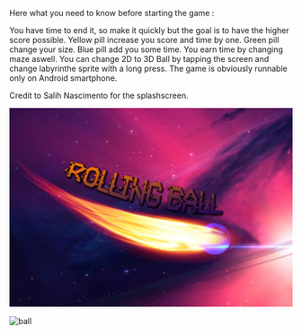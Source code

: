 Here what you need to know before starting the game :

You have time to end it, so make it quickly but the goal is to have the higher score possible.
Yellow pill increase you score and time by one.
Green pill change your size.
Blue pill add you some time.
You earn time by changing maze aswell.
You can change 2D to 3D Ball by tapping the screen and change labyrinthe sprite with a long press.
The game is obviously runnable only on Android smartphone.

Credit to Salih Nascimento for the splashscreen.

![splashscreen](android/assets/images/Intro.jpg)

![ball](https://user-images.githubusercontent.com/43404352/70717227-3417f180-1cee-11ea-9806-f48376cabe33.PNG)

